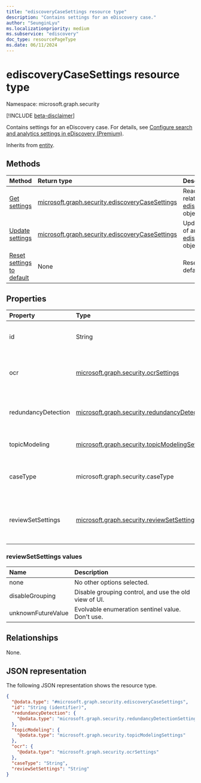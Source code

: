 ```yaml
---
title: "ediscoveryCaseSettings resource type"
description: "Contains settings for an eDiscovery case."
author: "SeunginLyu"
ms.localizationpriority: medium
ms.subservice: "ediscovery"
doc_type: resourcePageType
ms.date: 06/11/2024
---
```


# ediscoveryCaseSettings resource type

Namespace: microsoft.graph.security

[!INCLUDE [beta-disclaimer](../../includes/beta-disclaimer.md)]

Contains settings for an eDiscovery case. For details, see [Configure search and analytics settings in eDiscovery (Premium)](/microsoft-365/compliance/configure-search-and-analytics-settings-in-advanced-ediscovery).

Inherits from [entity](../resources/entity.md).

## Methods
|Method|Return type|Description|
|:---|:---|:---|
|[Get settings](../api/security-ediscoverycasesettings-get.md)|[microsoft.graph.security.ediscoveryCaseSettings](../resources/security-ediscoverycasesettings.md)|Read the properties and relationships of an [ediscoveryCaseSettings](../resources/security-ediscoverycasesettings.md) object.|
|[Update settings](../api/security-ediscoverycasesettings-update.md)|[microsoft.graph.security.ediscoveryCaseSettings](../resources/security-ediscoverycasesettings.md)|Update the properties of an [ediscoveryCaseSettings](../resources/security-ediscoverycasesettings.md) object.|
|[Reset settings to default](../api/security-ediscoverycasesettings-resettodefault.md)|None|Reset all settings to the default values.|

## Properties
|Property|Type|Description|
|:---|:---|:---|
|id|String|The ID of the eDiscovery case. Inherited from [entity](../resources/entity.md).|
|ocr|[microsoft.graph.security.ocrSettings](../resources/security-ocrsettings.md)|The OCR (Optical Character Recognition) settings for the case.|
|redundancyDetection|[microsoft.graph.security.redundancyDetectionSettings](../resources/security-redundancydetectionsettings.md)|The redundancy (near duplicate and email threading) detection settings for the case.|
|topicModeling|[microsoft.graph.security.topicModelingSettings](../resources/security-topicmodelingsettings.md)|The Topic Modeling (Themes) settings for the case.|
|caseType|microsoft.graph.security.caseType|The type of the eDiscovery case. Possible values are: `standard`, `premium`, `unknownFutureValue`.|
|reviewSetSettings|[microsoft.graph.security.reviewSetSettings](#reviewsetsettings-values)|The review set settings for the case. Possible values are: `none`, `disableGrouping`, `unknownFutureValue`.|

### reviewSetSettings values

|Name|Description|
|:----|:----------|
|none      | No other options selected.|
|disableGrouping    | Disable grouping control, and use the old view of UI.|
|unknownFutureValue   | Evolvable enumeration sentinel value. Don't use. |

## Relationships
None.

## JSON representation
The following JSON representation shows the resource type.
<!-- {
  "blockType": "resource",
  "keyProperty": "id",
  "@odata.type": "microsoft.graph.security.ediscoveryCaseSettings",
  "baseType": "microsoft.graph.entity",
  "openType": false
}
-->
``` json
{
  "@odata.type": "#microsoft.graph.security.ediscoveryCaseSettings",
  "id": "String (identifier)",
  "redundancyDetection": {
    "@odata.type": "microsoft.graph.security.redundancyDetectionSettings"
  },
  "topicModeling": {
    "@odata.type": "microsoft.graph.security.topicModelingSettings"
  },
  "ocr": {
    "@odata.type": "microsoft.graph.security.ocrSettings"
  },
  "caseType": "String",
  "reviewSetSettings": "String"
}
```

